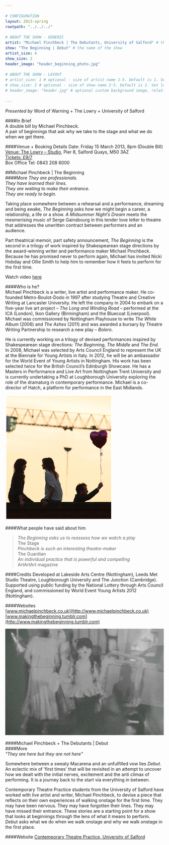 ```yaml
---

# CONFIGURATION
layout: 2013-spring
rootpath: "../../../"

# ABOUT THE SHOW - GENERIC
artist: "Michael Pinchbeck | The Debutants, University of Salford" # the name of the artist or company
show: "The Beginning | Debut" # the name of the show
artist_size: 4
show_size: 2
header_image: "header_beginning_photo.jpg"

# ABOUT THE SHOW - LAYOUT
# artist_size: 1 # optional - size of artist name 1-5. Default is 1. Set longer names to lower values
# show_size: 2 # optional - size of show name 2-5. Default is 2. Set longer names to lower values
# header_image: "header.jpg" # optional custom background image, relative to current page

---
```

*Presented by* Word of Warning + The Lowry + University of Salford

####In Brief    
A double bill by Michael Pinchbeck.   
A pair of beginnings that ask why we take to the stage and what we do when we get there.    

####Venue + Booking Details
Date: Friday 15 March 2013, 8pm (Double Bill)        
[Venue: The Lowry – Studio](http://www.thelowry.com/plan-your-visit/getting-here/), Pier 8, Salford Quays, M50 3AZ    
[Tickets: £9/7](http://www.thelowry.com/event/the-beginning-debut)    
Box Office Tel: 0843 208 6000    

##Michael Pinchbeck | The Beginning   
####More
*They are professionals.    
They have learned their lines.     
They are waiting to make their entrance.    
They are ready to begin.*    
 
Taking place somewhere between a rehearsal and a performance, dreaming and being awake, *The Beginning* asks how we might begin a career, a relationship, a life or a show. *A Midsummer Night’s Dream* meets the mesmerising music of Serge Gainsbourg in this tender love letter to theatre that addresses the unwritten contract between performers and an audience.    

Part theatrical memoir, part safety announcement, *The Beginning* is the second in a trilogy of work inspired by Shakespearean stage directions by the award-winning writer and performance maker Michael Pinchbeck. Because he has promised never to perform again, Michael has invited Nicki Hobday and Ollie Smith to help him to remember how it feels to perform for the first time.

Watch video [here](https://vimeo.com/43531029)   
    
####Who is he?    
Michael Pinchbeck is a writer, live artist and performance maker. He co-founded Metro-Boulot-Dodo in 1997 after studying Theatre and Creative Writing at Lancaster University. He left the company in 2004 to embark on a five-year live art project – *The Long and Winding Road*  – performed at the ICA (London), Ikon Gallery (Birmingham) and the Bluecoat (Liverpool). Michael was commissioned by Nottingham Playhouse to write *The White Album* (2006) and *The Ashes* (2011) and was awarded a bursary by Theatre Writing Partnership to research a new play – *Bolero*.    

He is currently working on a trilogy of devised performances inspired by Shakespearean stage directions: *The Beginning*, *The Middle* and *The End*. In 2008, Michael was selected by Arts Council England to represent the UK at the Biennale for Young Artists in Italy. In 2012, he will be an ambassador for the World Event of Young Artists in Nottingham. His work has been selected twice for the British Council’s Edinburgh Showcase. He has a Masters in Performance and Live Art from Nottingham Trent University and is currently undertaking a PhD at Loughborough University exploring the role of the dramaturg in contemporary performance. Michael is a co-director of Hatch, a platform for performance in the East Midlands.    

![The Beginning](TheBeginningsunset.jpg)    

####What people have said about him    
>*The Beginning asks us to reassess how we watch a play* <br>The Stage    
>*Pinchbeck is such an interesting theatre-maker*<br>The Guardian    
>*An individual practice that is powerful and compelling*<br>ArtArtArt magazine    

####Credits
Developed at Lakeside Arts Centre (Nottingham), Leeds Met Studio Theatre, Loughborough University and The Junction (Cambridge). Supported using public funding by the National Lottery through Arts Council England, and commissioned by World Event Young Artists 2012 (Nottingham).    
    
####Websites    
[www.michaelpinchbeck.co.uk](http://www.michaelpinchbeck.co.uk)    
[www.makingthebeginning.tumblr.com](http://www.makingthebeginning.tumblr.com)   

![The Debutants](Debut.jpg)     

####Michael Pinchbeck + The Debutants | Debut         
####More    
*"They are here but they are not here"*    

Somewhere between a sweaty Macarena and an unfulfilled vow lies *Debut*. An eclectic mix of 'first times' that will be revisited in an attempt to uncover how we dealt with the initial nerves, excitement and the anti climax of performing. It is a journey back to the start via everything in between.    

Contemporary Theatre Practice students from the University of Salford have worked with live artist and writer, Michael Pinchbeck, to devise a piece that reflects on their own experiences of walking onstage for the first time. They may have been nervous. They may have forgotten their lines. They may have missed their entrance. These stories are a starting point for a show that looks at beginnings through the lens of what it means to perform. *Debut* asks what we do when we walk onstage and why we walk onstage in the first place.    
   
####Website
[Contemporary Theatre Practice, University of Salford](http://www.salford.ac.uk/courses/performance-contemporary-practices?mode=ov )
